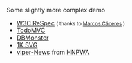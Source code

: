 Some slightly more complex demo

<ul>
  <li class="fragment fade-in"><a target="_blank" href="https://github.com/w3c/respec">W3C ReSpec</a> <small>( thanks to <a target="_blank" href="https://twitter.com/marcosc">Marcos Cáceres</a> )</small></li>
  <li class="fragment fade-in"><a target="_blank" href="https://webreflection.github.io/hypermvc/index.html">TodoMVC</a></li>
  <li class="fragment fade-in"><a target="_blank" href="https://webreflection.github.io/hyperHTML/test/dbmonster.html">DBMonster</a></li>
  <li class="fragment fade-in"><a target="_blank" href="https://codepen.io/WebReflection/pen/yMGYEx?editors=0010#0">1K SVG</a></li>
  <li class="fragment fade-in"><a target="_blank" href="https://viperhtml-164315.appspot.com/top/1">viper-News</a> from <a target="_blank" href="https://hnpwa.com/">HNPWA</a></li>
</ul>
